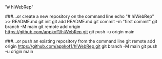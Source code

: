 "# hiWebRep" 

###…or create a new repository on the command line
echo "# hiWebRep" >> README.md
git init
git add README.md
git commit -m "first commit"
git branch -M main
git remote add origin https://github.com/appkof1/hiWebRep.git
git push -u origin main

###…or push an existing repository from the command line
git remote add origin https://github.com/appkof1/hiWebRep.git
git branch -M main
git push -u origin main
